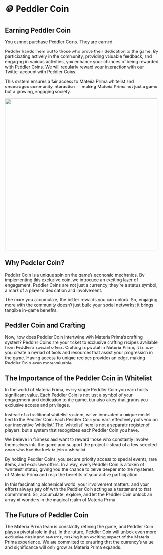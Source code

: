 # 🪙 Peddler Coin
## Earning Peddler Coin

You cannot purchase Peddler Coins. They are earned.

Peddler hands them out to those who prove their dedication to the game. By participating actively in the community, providing valuable feedback, and engaging in various activities, you enhance your chances of being rewarded with Peddler Coins. We will regularly reward your interaction with our Twitter account with Peddler Coins.

This system ensures a fair access to Materia Prima whitelist and encourages community interaction — making Materia Prima not just a game but a growing, engaging society.

<img src="/img/Peddler_Coin.jpg" width="500" />



## Why Peddler Coin?

Peddler Coin is a unique spin on the game’s economic mechanics. By implementing this exclusive coin, we introduce an exciting layer of engagement. Peddler Coins are not just a currency; they’re a status symbol, a mark of a player’s dedication and involvement.

The more you accumulate, the better rewards you can unlock. So, engaging more with the community doesn’t just build your social networks; it brings tangible in-game benefits.

## Peddler Coin and Crafting

Now, how does Peddler Coin intertwine with Materia Prima’s crafting system? Peddler Coins are your ticket to exclusive crafting recipes available from Peddler’s special offers. Crafting is pivotal in Materia Prima; it is how you create a myriad of tools and resources that assist your progression in the game. Having access to unique recipes provides an edge, making Peddler Coin even more valuable.

## The Importance of the Peddler Coin in Whitelist

In the world of Materia Prima, every single Peddler Coin you earn holds significant value. Each Peddler Coin is not just a symbol of your engagement and dedication to the game, but also a key that grants you exclusive access and privileges.

Instead of a traditional whitelist system, we’ve innovated a unique model tied to the Peddler Coin. Each Peddler Coin you earn effectively puts you on our innovative ‘whitelist’. The ‘whitelist’ here is not a separate register of players, but a system that recognizes each Peddler Coin you have.

We believe in fairness and want to reward those who constantly involve themselves into the game and support the project instead of a few selected ones who had the luck to join a whitelist.

By holding Peddler Coins, you secure priority access to special events, rare items, and exclusive offers. In a way, every Peddler Coin is a token of ‘whitelist’ status, giving you the chance to delve deeper into the mysteries of Materia Prima and reap the benefits of your active participation.

In this fascinating alchemical world, your involvement matters, and your efforts always pay off with the Peddler Coin acting as a testament to that commitment. So, accumulate, explore, and let the Peddler Coin unlock an array of wonders in the magical realm of Materia Prima.

## The Future of Peddler Coin

The Materia Prima team is constantly refining the game, and Peddler Coin plays a pivotal role in that. In the future, Peddler Coin will unlock even more exclusive deals and rewards, making it an exciting aspect of the Materia Prima experience. We are committed to ensuring that the currency’s value and significance will only grow as Materia Prima expands.

